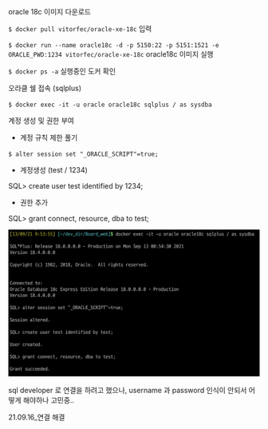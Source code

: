oracle 18c 이미지 다운로드

 `$ docker pull vitorfec/oracle-xe-18c` 입력

`$ docker run --name oracle18c -d -p 5150:22 -p 5151:1521 -e ORACLE_PWD:1234 vitorfec/oracle-xe-18c` oracle18c 이미지 실행

`$ docker ps -a` 실행중인 도커 확인



오라클 쉘 접속 (sqlplus)

`$ docker exec -it -u oracle oracle18c sqlplus / as sysdba` 

계정 생성 및 권한 부여

- 계정 규칙 제한 풀기

`$ alter session set "_ORACLE_SCRIPT"=true;`

- 계정생성 (test / 1234)

SQL> create user test identified by 1234;

- 권한 추가

SQL> grant connect, resource, dba to test;

![image-20210913102406953](../images/image-20210913102406953.png)



sql developer 로 연결을 하려고 했으나, username 과 password 인식이 안되서 어떻게 해야하나 고민중..

21.09.16_연결 해결